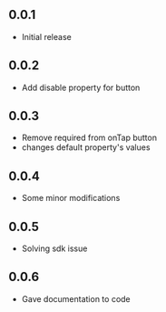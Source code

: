 ## 0.0.1

- Initial release


## 0.0.2

- Add disable property for button


## 0.0.3

- Remove required from onTap button
- changes default property's values


## 0.0.4

- Some minor modifications

## 0.0.5

- Solving sdk issue



## 0.0.6

- Gave documentation to code

